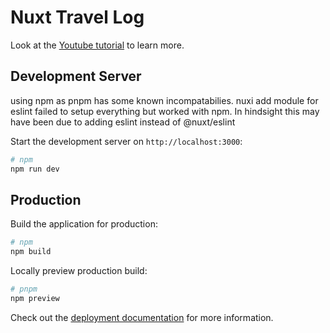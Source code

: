 # Nuxt Travel Log

Look at the [Youtube tutorial](https://www.youtube.com/watch?v=DK93dqmJJYg&t=971s) to learn more.

## Development Server

using npm as pnpm has some known incompatabilies. nuxi add module for eslint failed to setup everything
but worked with npm. In hindsight this may have been due to adding eslint instead of @nuxt/eslint

Start the development server on `http://localhost:3000`:

```bash
# npm
npm run dev

```

## Production

Build the application for production:

```bash
# npm
npm build

```

Locally preview production build:

```bash
# pnpm
npm preview
```

Check out the [deployment documentation](https://nuxt.com/docs/getting-started/deployment) for more information.
